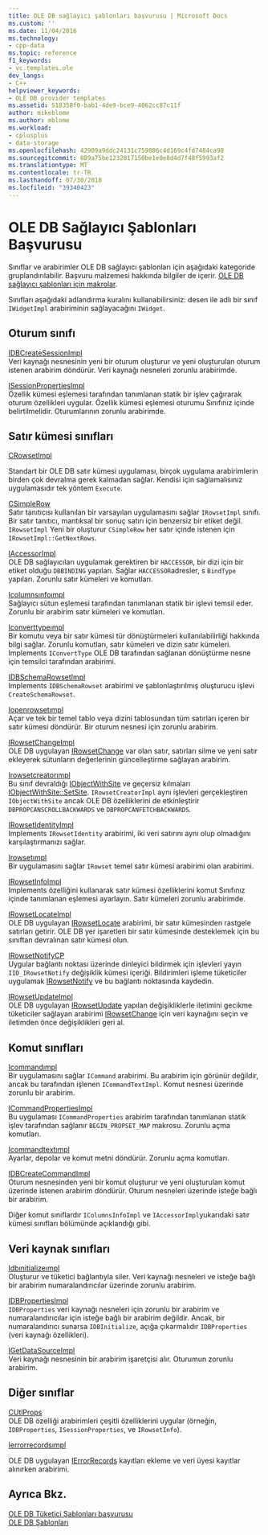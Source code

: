 ```yaml
---
title: OLE DB sağlayıcı şablonları başvurusu | Microsoft Docs
ms.custom: ''
ms.date: 11/04/2016
ms.technology:
- cpp-data
ms.topic: reference
f1_keywords:
- vc.templates.ole
dev_langs:
- C++
helpviewer_keywords:
- OLE DB provider templates
ms.assetid: 518358f0-bab1-4de9-bce9-4062cc87c11f
author: mikeblome
ms.author: mblome
ms.workload:
- cplusplus
- data-storage
ms.openlocfilehash: 42909a9ddc24131c759886c4d169c4fd7484ca98
ms.sourcegitcommit: 889a75be1232817150be1e0e8d4d7f48f5993af2
ms.translationtype: MT
ms.contentlocale: tr-TR
ms.lasthandoff: 07/30/2018
ms.locfileid: "39340423"
---
```

# <a name="ole-db-provider-templates-reference"></a>OLE DB Sağlayıcı Şablonları Başvurusu
Sınıflar ve arabirimler OLE DB sağlayıcı şablonları için aşağıdaki kategoride gruplandırılabilir. Başvuru malzemesi hakkında bilgiler de içerir. [OLE DB sağlayıcı şablonları için makrolar](../../data/oledb/macros-for-ole-db-provider-templates.md).  
  
 Sınıfları aşağıdaki adlandırma kuralını kullanabilirsiniz: desen ile adlı bir sınıf `IWidgetImpl` arabiriminin sağlayacağını `IWidget`.  
  
## <a name="session-classes"></a>Oturum sınıfı  
 [IDBCreateSessionImpl](../../data/oledb/idbcreatesessionimpl-class.md)  
 Veri kaynağı nesnesinin yeni bir oturum oluşturur ve yeni oluşturulan oturum istenen arabirim döndürür. Veri kaynağı nesneleri zorunlu arabirimde.  
  
 [ISessionPropertiesImpl](../../data/oledb/isessionpropertiesimpl-class.md)  
 Özellik kümesi eşlemesi tarafından tanımlanan statik bir işlev çağırarak oturum özellikleri uygular. Özellik kümesi eşlemesi oturumu Sınıfınız içinde belirtilmelidir. Oturumlarının zorunlu arabirimde.  
  
## <a name="rowset-classes"></a>Satır kümesi sınıfları  
 [CRowsetImpl](../../data/oledb/crowsetimpl-class.md)  
  
 Standart bir OLE DB satır kümesi uygulaması, birçok uygulama arabirimlerin birden çok devralma gerek kalmadan sağlar. Kendisi için sağlamalısınız uygulamasıdır tek yöntem `Execute`.  
  
 [CSimpleRow](../../data/oledb/csimplerow-class.md)  
 Satır tanıtıcısı kullanılan bir varsayılan uygulamasını sağlar `IRowsetImpl` sınıfı. Bir satır tanıtıcı, mantıksal bir sonuç satırı için benzersiz bir etiket değil. `IRowsetImpl` Yeni bir oluşturur `CSimpleRow` her satır içinde istenen için `IRowsetImpl::GetNextRows`.  
  
 [IAccessorImpl](../../data/oledb/iaccessorimpl-class.md)  
 OLE DB sağlayıcıları uygulamak gerektiren bir `HACCESSOR`, bir dizi için bir etiket olduğu `DBBINDING` yapıları. Sağlar `HACCESSOR`adresler, s `BindType` yapıları. Zorunlu satır kümeleri ve komutları.  
  
 [Icolumnsınfoımpl](../../data/oledb/icolumnsinfoimpl-class.md)  
 Sağlayıcı sütun eşlemesi tarafından tanımlanan statik bir işlevi temsil eder. Zorunlu bir arabirim satır kümeleri ve komutları.  
  
 [Iconverttypeımpl](../../data/oledb/iconverttypeimpl-class.md)  
 Bir komutu veya bir satır kümesi tür dönüştürmeleri kullanılabilirliği hakkında bilgi sağlar. Zorunlu komutları, satır kümeleri ve dizin satır kümeleri. Implements `IConvertType` OLE DB tarafından sağlanan dönüştürme nesne için temsilci tarafından arabirimi.  
  
 [IDBSchemaRowsetImpl](../../data/oledb/idbschemarowsetimpl-class.md)  
 Implements `IDBSchemaRowset` arabirimi ve şablonlaştırılmış oluşturucu işlevi `CreateSchemaRowset`.  
  
 [Iopenrowsetımpl](../../data/oledb/iopenrowsetimpl-class.md)  
 Açar ve tek bir temel tablo veya dizini tablosundan tüm satırları içeren bir satır kümesi döndürür. Bir oturum nesnesi için zorunlu arabirim.  
  
 [IRowsetChangeImpl](../../data/oledb/irowsetchangeimpl-class.md)  
 OLE DB uygulayan [IRowsetChange](https://msdn.microsoft.com/library/ms715790.aspx) var olan satır, satırları silme ve yeni satır ekleyerek sütunların değerlerinin güncelleştirme sağlayan arabirim.  
  
 [Irowsetcreatorımpl](../../data/oledb/irowsetcreatorimpl-class.md)  
 Bu sınıf devraldığı [IObjectWithSite](http://msdn.microsoft.com/library/windows/desktop/ms693765) ve geçersiz kılmaları [IObjectWithSite::SetSite](http://msdn.microsoft.com/library/windows/desktop/ms683869). `IRowsetCreatorImpl` aynı işlevleri gerçekleştiren `IObjectWithSite` ancak OLE DB özelliklerini de etkinleştirir `DBPROPCANSCROLLBACKWARDS` ve `DBPROPCANFETCHBACKWARDS`.  
  
 [IRowsetIdentityImpl](../../data/oledb/irowsetidentityimpl-class.md)  
 Implements `IRowsetIdentity` arabirimi, iki veri satırını aynı olup olmadığını karşılaştırmanızı sağlar.  
  
 [Irowsetımpl](../../data/oledb/irowsetimpl-class.md)  
 Bir uygulamasını sağlar `IRowset` temel satır kümesi arabirimi olan arabirimi.  
  
 [IRowsetInfoImpl](../../data/oledb/irowsetinfoimpl-class.md)  
 Implements özelliğini kullanarak satır kümesi özelliklerini komut Sınıfınız içinde tanımlanan eşlemesi ayarlayın. Satır kümeleri zorunlu arabirimde.  
  
 [IRowsetLocateImpl](../../data/oledb/irowsetlocateimpl-class.md)  
 OLE DB uygulayan [IRowsetLocate](https://msdn.microsoft.com/library/ms721190.aspx) arabirimi, bir satır kümesinden rastgele satırları getirir. OLE DB yer işaretleri bir satır kümesinde desteklemek için bu sınıftan devralınan satır kümesi olun.  
  
 [IRowsetNotifyCP](../../data/oledb/irowsetnotifycp-class.md)  
 Uygular bağlantı noktası üzerinde dinleyici bildirmek için işlevleri yayın `IID_IRowsetNotify` değişiklik kümesi içeriği. Bildirimleri işleme tüketiciler uygulamak [IRowsetNotify](https://msdn.microsoft.com/library/ms712959.aspx) ve bu bağlantı noktasında kaydedin.  
  
 [IRowsetUpdateImpl](../../data/oledb/irowsetupdateimpl-class.md)  
 OLE DB uygulayan [IRowsetUpdate](https://msdn.microsoft.com/library/ms714401.aspx) yapılan değişikliklerle iletimini gecikme tüketiciler sağlayan arabirimi [IRowsetChange](https://msdn.microsoft.com/library/ms715790.aspx) için veri kaynağını seçin ve iletimden önce değişiklikleri geri al.  
  
## <a name="command-classes"></a>Komut sınıfları  
 [Icommandımpl](../../data/oledb/icommandimpl-class.md)  
 Bir uygulamasını sağlar `ICommand` arabirimi. Bu arabirim için görünür değildir, ancak bu tarafından işlenen `ICommandTextImpl`. Komut nesnesi üzerinde zorunlu bir arabirim.  
  
 [ICommandPropertiesImpl](../../data/oledb/icommandpropertiesimpl-class.md)  
 Bu uygulaması `ICommandProperties` arabirim tarafından tanımlanan statik işlev tarafından sağlanır `BEGIN_PROPSET_MAP` makrosu. Zorunlu açma komutları.  
  
 [Icommandtextımpl](../../data/oledb/icommandtextimpl-class.md)  
 Ayarlar, depolar ve komut metni döndürür. Zorunlu açma komutları.  
  
 [IDBCreateCommandImpl](../../data/oledb/idbcreatecommandimpl-class.md)  
 Oturum nesnesinden yeni bir komut oluşturur ve yeni oluşturulan komut üzerinde istenen arabirim döndürür. Oturum nesneleri üzerinde isteğe bağlı bir arabirim.  
  
 Diğer komut sınıflardır `IColumnsInfoImpl` ve `IAccessorImpl`yukarıdaki satır kümesi sınıfları bölümünde açıklandığı gibi.  
  
## <a name="data-source-classes"></a>Veri kaynak sınıfları  
 [Idbınitializeımpl](../../data/oledb/idbinitializeimpl-class.md)  
 Oluşturur ve tüketici bağlantıyla siler. Veri kaynağı nesneleri ve isteğe bağlı bir arabirim numaralandırıcılar üzerinde zorunlu arabirim.  
  
 [IDBPropertiesImpl](../../data/oledb/idbpropertiesimpl-class.md)  
 `IDBProperties` veri kaynağı nesneleri için zorunlu bir arabirim ve numaralandırıcılar için isteğe bağlı bir arabirim değildir. Ancak, bir numaralandırıcı sunarsa `IDBInitialize`, açığa çıkarmalıdır `IDBProperties` (veri kaynağı özellikleri).  
  
 [IGetDataSourceImpl](../../data/oledb/igetdatasourceimpl-class.md)  
 Veri kaynağı nesnesinin bir arabirim işaretçisi alır. Oturumun zorunlu arabirim.  
  
## <a name="other-classes"></a>Diğer sınıflar  
 [CUtlProps](../../data/oledb/cutlprops-class.md)  
 OLE DB özelliği arabirimleri çeşitli özelliklerini uygular (örneğin, `IDBProperties`, `ISessionProperties`, ve `IRowsetInfo`).  
  
 [Ierrorrecordsımpl](../../data/oledb/ierrorrecordsimpl-class.md)  
  
 OLE DB uygulayan [IErrorRecords](https://msdn.microsoft.com/library/ms718112.aspx) kayıtları ekleme ve veri üyesi kayıtlar alınırken arabirimi.  
  
## <a name="see-also"></a>Ayrıca Bkz.  
 [OLE DB Tüketici Şablonları başvurusu](../../data/oledb/ole-db-consumer-templates-reference.md)   
 [OLE DB Şablonları](../../data/oledb/ole-db-templates.md)